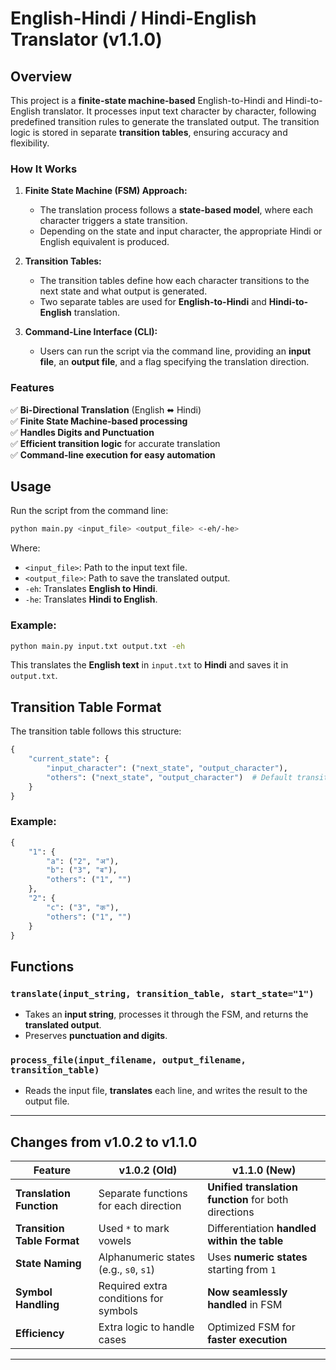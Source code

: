 # English-Hindi / Hindi-English Translator (v1.1.0)

## Overview
This project is a **finite-state machine-based** English-to-Hindi and Hindi-to-English translator. It processes input text character by character, following predefined transition rules to generate the translated output. The transition logic is stored in separate **transition tables**, ensuring accuracy and flexibility.

### How It Works
1. **Finite State Machine (FSM) Approach:**
   - The translation process follows a **state-based model**, where each character triggers a state transition.
   - Depending on the state and input character, the appropriate Hindi or English equivalent is produced.
   
2. **Transition Tables:**
   - The transition tables define how each character transitions to the next state and what output is generated.
   - Two separate tables are used for **English-to-Hindi** and **Hindi-to-English** translation.
   
3. **Command-Line Interface (CLI):**
   - Users can run the script via the command line, providing an **input file**, an **output file**, and a flag specifying the translation direction.
   
### Features
✅ **Bi-Directional Translation** (English ⬌ Hindi)  
✅ **Finite State Machine-based processing**  
✅ **Handles Digits and Punctuation**  
✅ **Efficient transition logic** for accurate translation  
✅ **Command-line execution for easy automation**  

## Usage
Run the script from the command line:
```bash
python main.py <input_file> <output_file> <-eh/-he>
```
Where:
- `<input_file>`: Path to the input text file.
- `<output_file>`: Path to save the translated output.
- `-eh`: Translates **English to Hindi**.
- `-he`: Translates **Hindi to English**.

### Example:
```bash
python main.py input.txt output.txt -eh
```
This translates the **English text** in `input.txt` to **Hindi** and saves it in `output.txt`.

## Transition Table Format
The transition table follows this structure:
```python
{
    "current_state": {
        "input_character": ("next_state", "output_character"),
        "others": ("next_state", "output_character")  # Default transition for unknown inputs
    }
}
```
### Example:
```python
{
    "1": {
        "a": ("2", "अ"),
        "b": ("3", "ब"),
        "others": ("1", "")
    },
    "2": {
        "c": ("3", "क"),
        "others": ("1", "")
    }
}
```

## Functions
### `translate(input_string, transition_table, start_state="1")`
- Takes an **input string**, processes it through the FSM, and returns the **translated output**.
- Preserves **punctuation and digits**.

### `process_file(input_filename, output_filename, transition_table)`
- Reads the input file, **translates** each line, and writes the result to the output file.

---

## Changes from v1.0.2 to v1.1.0
| Feature | v1.0.2 (Old) | v1.1.0 (New) |
|---------|-------------|-------------|
| **Translation Function** | Separate functions for each direction | **Unified translation function** for both directions |
| **Transition Table Format** | Used `*` to mark vowels | Differentiation **handled within the table** |
| **State Naming** | Alphanumeric states (e.g., `s0`, `s1`) | Uses **numeric states** starting from `1` |
| **Symbol Handling** | Required extra conditions for symbols | **Now seamlessly handled** in FSM |
| **Efficiency** | Extra logic to handle cases | Optimized FSM for **faster execution** |

---

